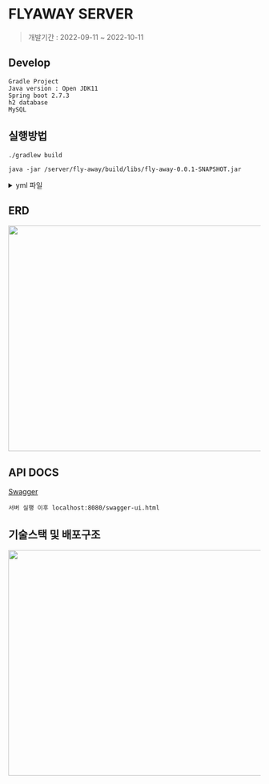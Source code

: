 # FLYAWAY SERVER
> 개발기간 : 2022-09-11 ~ 2022-10-11

## Develop
```
Gradle Project
Java version : Open JDK11
Spring boot 2.7.3
h2 database
MySQL
```
## 실행방법
```
./gradlew build

java -jar /server/fly-away/build/libs/fly-away-0.0.1-SNAPSHOT.jar
```
<details>
<summary>yml 파일</summary>
<div markdown="1">
  </div>
</details>

## ERD

<img src="https://user-images.githubusercontent.com/104135990/194973694-4c4404ac-9c97-40fe-a642-4a38da634fa2.PNG" width="600" height="450"/>

## API DOCS

[Swagger](https://server.main024.shop/swagger-ui.html)
```
서버 실행 이후 localhost:8080/swagger-ui.html
```

## 기술스택 및 배포구조
<img src="https://user-images.githubusercontent.com/104135990/194977290-08ef627c-a5db-4a74-afca-77ad2e3aeb86.png" width="600" height="450"/>

